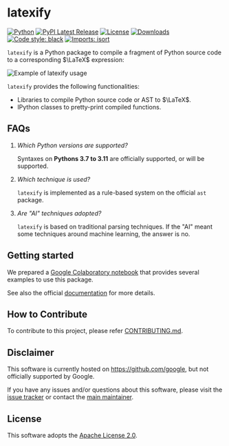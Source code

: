 # latexify
[![Python](https://img.shields.io/pypi/pyversions/latexify-py.svg?style=plastic)](https://badge.fury.io/py/latexify-py)
[![PyPI Latest Release](https://img.shields.io/pypi/v/latexify-py.svg)](https://pypi.org/project/latexify-py/)
[![License](https://img.shields.io/pypi/l/latexify-py.svg)](https://github.com/google/latexify_py/blob/main/LICENSE)
[![Downloads](https://pepy.tech/badge/latexify-py/month)](https://pepy.tech/project/latexify-py)
[![Code style: black](https://img.shields.io/badge/code%20style-black-000000.svg)](https://github.com/psf/black)
[![Imports: isort](https://img.shields.io/badge/%20imports-isort-%231674b1?style=flat&labelColor=ef8336)](https://pycqa.github.io/isort/)


`latexify` is a Python package to compile a fragment of Python source code to a
corresponding $\LaTeX$ expression:

![Example of latexify usage](example.jpg)

`latexify` provides the following functionalities:

* Libraries to compile Python source code or AST to $\LaTeX$.
* IPython classes to pretty-print compiled functions.


## FAQs

1. *Which Python versions are supported?*

   Syntaxes on **Pythons 3.7 to 3.11** are officially supported, or will be supported.

2. *Which technique is used?*

   `latexify` is implemented as a rule-based system on the official `ast` package.

3. *Are "AI" techniques adopted?*

   `latexify` is based on traditional parsing techniques.
   If the "AI" meant some techniques around machine learning, the answer is no.


## Getting started

We prepared a
[Google Colaboratory notebook](https://colab.research.google.com/drive/1MuiawKpVIZ12MWwyYuzZHmbKThdM5wNJ?usp=sharing)
that provides several examples to use this package.

See also the official [documentation](docs/index.md) for more details.

## How to Contribute

To contribute to this project, please refer
[CONTRIBUTING.md](https://github.com/google/latexify_py/blob/develop/CONTRIBUTING.md).


## Disclaimer

This software is currently hosted on https://github.com/google, but not officially
supported by Google.

If you have any issues and/or questions about this software, please visit the
[issue tracker](https://github.com/google/latexify_py/issues)
or contact the [main maintainer](https://github.com/odashi).


## License 

This software adopts the
[Apache License 2.0](https://github.com/google/latexify_py/blob/develop/LICENSE).

